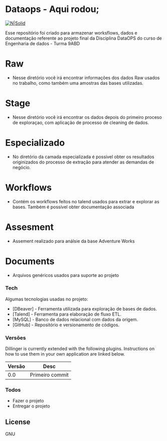 # Dataops - Aqui rodou;

[![N|Solid](https://media.glassdoor.com/sqll/1149004/fiap-squarelogo-1576755200976.png)](https://www.fiap.com.br/)

Esse repositório foi criado para armazenar worksflows, dados e documentação referente ao projeto final da Disciplina DataOPS do curso de Engenharia de dados - Turma 9ABD

# Raw

  - Nesse diretório você irá encontrar informações dos dados Raw usados no trabalho, como também uma amostras das bases utilizadas.

# Stage

  - Nesse diretório você irá encontrar os dados depois do primeiro proceso de exploraçao, com aplicação de processo de cleaning de dados. 
  
# Especializado

  - No diretório da camada especializada é possível obter os resultados originizados do processo de extração para atender as demandas de negócio.

# Workflows

  - Contém os workflows feitos no talend usados para extrar e explorar as bases. Também é possível obter documentação associada

# Assesment
  - Assement realizado para análsie da base Adventure Works

# Documents

   - Arquivos genéricos usados para suporte ao projeto
  
### Tech

Algumas tecnologias usadas no projeto:

* [DBeaver] - Ferramenta utilizada para exploração de bases de dados.
* [Talend]  - Ferramenta para elaboração de fluxo ETL.
* [MySQL]   - Banco de dados relacional com dados da origem.
* [GitHub]  - Repositório e versionamento de códigos.

### Versões

Dillinger is currently extended with the following plugins. Instructions on how to use them in your own application are linked below.

| Versão | Desc |
| ------ | ------ |
| 0.0    | Primeiro commit |

### Todos

 - Fazer o projeto
 - Entregar o projeto



License
----

GNU

